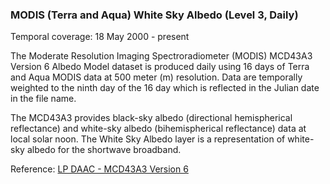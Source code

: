 ### MODIS (Terra and Aqua) White Sky Albedo (Level 3, Daily)
Temporal coverage: 18 May 2000 - present

The Moderate Resolution Imaging Spectroradiometer (MODIS) MCD43A3 Version 6 Albedo Model dataset is produced daily using 16 days of Terra and Aqua MODIS data at 500 meter (m) resolution. Data are temporally weighted to the ninth day of the 16 day which is reflected in the Julian date in the file name.

The MCD43A3 provides black-sky albedo (directional hemispherical reflectance) and white-sky albedo (bihemispherical reflectance) data at local solar noon. The White Sky Albedo layer is a representation of white-sky albedo for the shortwave broadband.

Reference: [LP DAAC - MCD43A3 Version 6](https://doi.org/10.5067/MODIS/MCD43A3.006)
